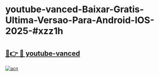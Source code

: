 # youtube-vanced-Baixar-Gratis-Ultima-Versao-Para-Android-IOS-2025-#xzz1h

# <h2><a href="https://ainizakaria.my?title=youtube-vanced&ref=25M">🔗👉 🔴 youtube-vanced</a></h2>

[![acn](https://github.com/user-attachments/assets/0f9c940e-d8b0-45ae-aac7-cd30a18b3e1c)](https://ainizakaria.my?title=youtube-vanced&ref=25M)

